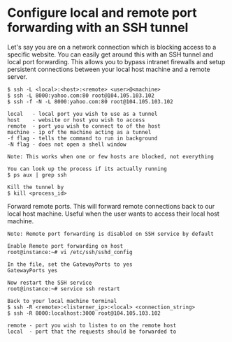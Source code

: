 # Configure local and remote port forwarding with an SSH tunnel

Let's say you are on a network connection which is blocking access to a specific website. You can easily get around this with an SSH tunnel and local port forwarding. This allows you to bypass intranet firewalls and setup persistent connections between your local host machine and a remote server.

```
$ ssh -L <local>:<host>:<remote> <user>@<machine>
$ ssh -L 8000:yahoo.com:80 root@104.105.103.102
$ ssh -f -N -L 8000:yahoo.com:80 root@104.105.103.102

local   - local port you wish to use as a tunnel
host    - website or host you wish to access
remote  - port you wish to connect to of the host
machine - ip of the machine acting as a tunnel
-f flag - tells the command to run in background
-N flag - does not open a shell window

Note: This works when one or few hosts are blocked, not everything

You can look up the process if its actually running
$ ps aux | grep ssh

Kill the tunnel by
$ kill <process_id>
```

Forward remote ports. This will forward remote connections back to our local host machine. Useful when the user wants to access their local host machine.

```
Note: Remote port forwarding is disabled on SSH service by default 

Enable Remote port forwarding on host
root@instance:~# vi /etc/ssh/sshd_config

In the file, set the GatewayPorts to yes
GatewayPorts yes

Now restart the SSH service
root@instance:~# service ssh restart

Back to your local machine terminal
$ ssh -R <remote>:<listerner_ip>:<local> <connection_string>
$ ssh -R 8000:localhost:3000 root@104.105.103.102

remote - port you wish to listen to on the remote host
local  - port that the requests should be forwarded to
```
